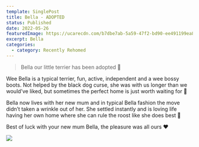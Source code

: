 ```yaml
---
template: SinglePost
title: Bella - ADOPTED
status: Published
date: 2022-05-26
featuredImage: https://ucarecdn.com/b7dbe7ab-5a59-47f2-bd90-ee491199ea82/-/crop/344x233/0,92/-/preview/
excerpt: Bella
categories:
  - category: Recently Rehomed
---
```

> Bella our little terrier has been adopted 🤗

Wee Bella is a typical terrier, fun, active,  independent and a wee bossy boots. Not helped by the black dog curse, she was with us longer than we would’ve liked, but sometimes the perfect home is just worth waiting for 🏡

Bella now lives with her new mum and in typical Bella fashion the move didn’t taken a wrinkle out of her. She settled instantly and is loving life having her own home where she can rule the roost like she does best 👑

Best of luck with your new mum Bella, the pleasure was all ours ❤️

![](https://ucarecdn.com/e4f34bcd-4c2b-4339-a9f6-f1550ad0f508/)